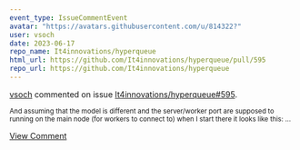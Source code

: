 ```yaml
---
event_type: IssueCommentEvent
avatar: "https://avatars.githubusercontent.com/u/814322?"
user: vsoch
date: 2023-06-17
repo_name: It4innovations/hyperqueue
html_url: https://github.com/It4innovations/hyperqueue/pull/595
repo_url: https://github.com/It4innovations/hyperqueue
---
```


<a href='https://github.com/vsoch' target='_blank'>vsoch</a> commented on issue <a href='https://github.com/It4innovations/hyperqueue/pull/595' target='_blank'>It4innovations/hyperqueue#595</a>.

<small>And assuming that the model is different and the server/worker port are supposed to running on the main node (for workers to connect to) when I start there it looks like this:...</small>

<a href='https://github.com/It4innovations/hyperqueue/pull/595' target='_blank'>View Comment</a>
